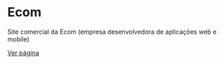 # Ecom
Site comercial da Ecom (empresa desenvolvedora de aplicações web e mobile)

[Ver página](https://ecombrasil.github.io "Ecom")
